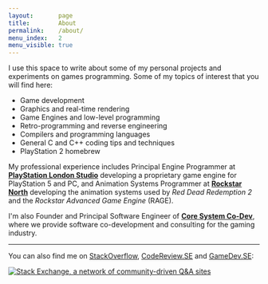 ```yaml
---
layout:       page
title:        About
permalink:    /about/
menu_index:   2
menu_visible: true
---
```


I use this space to write about some of my personal projects and experiments on games programming.
Some of my topics of interest that you will find here:

- Game development
- Graphics and real-time rendering
- Game Engines and low-level programming
- Retro-programming and reverse engineering
- Compilers and programming languages
- General C and C++ coding tips and techniques
- PlayStation 2 homebrew

My professional experience includes Principal Engine Programmer at [**PlayStation London Studio**](https://playstationlondonstudio.com/) developing a proprietary game engine for PlayStation 5 and PC, and Animation Systems Programmer at [**Rockstar North**](http://www.rockstarnorth.com/) developing the animation systems used by *Red Dead Redemption 2* and the *Rockstar Advanced Game Engine* (RAGE).

I'm also Founder and Principal Software Engineer of [**Core System Co-Dev**](https://coresystemcodev.com/), where we provide software co-development and consulting for the gaming industry.

----

You can also find me on [StackOverflow][link_so], [CodeReview.SE][link_cr] and [GameDev.SE][link_gdse]:

<div>
  <a href="http://stackexchange.com/users/1234852">
    <img src="http://stackexchange.com/users/flair/1234852.png"
         id="stackexchange-flair"
         alt="Stack Exchange, a network of community-driven Q&amp;A sites"
         title="Profile for glampert on Stack Exchange, a network of free, community-driven Q&amp;A sites"
    >
  </a>
</div>


[link_so]:   http://stackoverflow.com/users/1198654/glampert?tab=profile
[link_cr]:   http://codereview.stackexchange.com/users/39810/glampert?tab=profile
[link_gdse]: http://gamedev.stackexchange.com/users/41153/glampert?tab=profile

